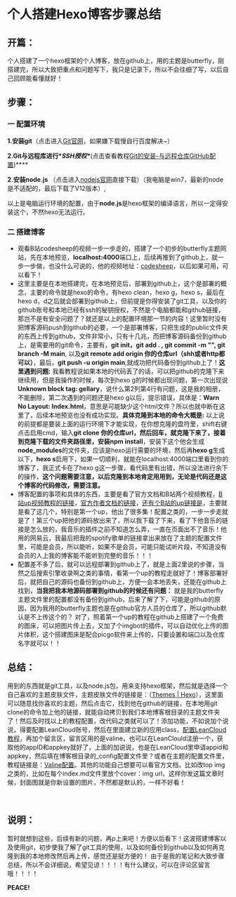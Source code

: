 
  # 个人搭建Hexo博客步骤总结


##  开篇：

​        个人搭建了一个hexo框架的个人博客，放在github上，用的主题是butterfly，刚搭建完，所以大致把重点和问题写下，我只是记录下，所以不会往细了写，以后自己回顾能看懂就好！   

## 步骤：

### 一 配置环境

**1.安装git**（点击进入[Git官网](https://git-scm.com/downloads)，如果嫌下载慢自行百度解决~） 

**2.Git与远程库进行\**SSH授权\****(点击查看教程[Git的安装-与远程仓库GitHub配置](https://www.cnblogs.com/wy0526/p/13068373.html))****

**2.安装node.js** （点击进入[nodejs官网](https://nodejs.org/zh-cn/)直接下载）（我电脑是win7，最新的node是不适配的，最后下载了V12版本）,

以上是电脑运行环境的配置，由于**node.js**是hexo框架的编译语言，所以一定得安装这个，不然hexo无法运行。

### 二 搭建博客

- 观看B站codesheep的视频一步一步走的，搭建了一个初步的butterfly主题网站，先在本地预览，**localhost:4000**端口上，后续再推到了github上，就一步一步做，也没什么可说的，他的视频地址：[codesheep](https://www.bilibili.com/video/BV1Yb411a7ty?spm_id_from=333.1007.top_right_bar_window_history.content.click)，以后如果可用，可以看下！
- 这里主要是在本地搭建完，在本地预览后，部署到github上，这个是部署的概念，主要的命令就是hexo的命令，有hexo clean，hexo g，hexo s，最后在hexo d，d之后就会部署到github上，但前提是你得安装了git工具，以及你的github账号和本地已经有ssh的秘钥授权，不然是个电脑都能和github链接，那岂不是有安全问题了？就还是以上的配置环境那一节的内容！这里暂时没有把博客源码push到github的必要，一个是部署博客，只把生成的public文件夹的东西上传到github，文件非常小，只有十几兆，而把博客源码备份到github上，是需要用的git命令，主要有，**git init，git add . , git commit -m "", git branch -M main**, 以及**git remote add origin 你的仓库url（shh或者http都可以）**，最后，**git push -u origin main**,就成功把代码备份到github上了！**这里遇到问题:**  我看教程说如果本地的代码丢了的话，可以把github的克隆下来继续用，但是我操作的时候，每次到hexo g的时候都出现问题，第一次出现说**Unknown block tag: gellary**，说什么第2列第4行有问题，这是我的相册，不能删除，第二次遇到的问题还是hexo g以后，提示错误，具体是：**Warn No Layout: Index.html**，意思是可能缺少这个html文件？所以也就中断在这里了，后续本地预览也没有成功实现。**具体克隆到本地的命令大概是:** 以上说的前提都是要装上面的运行环境下才能实现，在你想克隆的盘符里，shift右键点击启用cmd，输入**git clone **你的仓库url，然后回车，就克隆下来了，接着到克隆下载的文件夹路径里，安装**npm install**，安装下这个他会生成**node_modules**的文件夹，应该是hexo运行需要的环境，然后再**hexo g**生成以下，**hexo s**启用下，如果一切顺利，就能在localhost:4000端口里看到你的博客了，我正式卡在了hexo g这一步骤，看代码里有出错，所以没法进行余下的操作，**这个问题需要注意，以后克隆到本地肯定用用到，无论是代码还是这个博客的代码修改，需要注意。**
- 博客配置的事项和具体的东西，主要是看了官方文档和B站两个视频教程，[B站up视频教程的链接](https://www.bilibili.com/video/BV1fw41197NS?spm_id_from=333.1007.top_right_bar_window_history.content.click)，[官方作者文档的链接](https://butterfly.js.org/posts/21cfbf15/)，[还有个B站的up链接是](https://www.bilibili.com/video/BV1zo4y1U7aC?spm_id_from=333.1007.top_right_bar_window_history.content.click)，主要就是看了这几个，特别是第一个up，他出了很多集！配置之类的，一步一步走就是了！第三个up把他的源码放出来了，所以我下载了下来，看了下他音乐的链接是怎么放的，我音乐的插件之前不知道怎么弄，一直在页面出不了音乐！他用的网易云，我最后把我的spotify歌单的链接拿出来放在了主题的配置文件里，可能是会员，所以能听，如果不是会员，可能只能试听片段，不知道没有会员的人上我的博客能不能听到完整的音乐！！！
- 配置差不多了后，就可以远程部署到github上了，就是上面2里说的步骤，当然之后搜索引擎收录啊之类的事情，看第一个up的教程走就好了！博客部署好后，就把自己的源码也备份到github上，方便一会本地丢失，还能在github上找到，**当我把我本地源码部署到github的时候还有问题：** 就是我的butterfly主题文件里的配置都没有备份到github，后来了解了下，可能是github的原因，因为我用的butterfly主题也是在github官方人员的仓库了，所以github默认是不上传这个的？   对了，照着第一个up的教程在github上搭建了一个免费的图床，可以把图片传上去，又加了个imgbot的插件，可以自动优化上传的图片体积，这个搭建图床是配合picgo软件来上传的，只要设置和端口以及仓库名字就可以！！

## 总结：

​        用到的东西就是git工具，以及node.js包，用来支持hexo框架，然后就是选择一个自己喜欢的主题皮肤文件，主题皮肤文件的链接是：（[Themes | Hexo](https://hexo.io/themes/)），这里面可以随意找你喜欢的主题，然后点击它，找到他在github的链接，在本地用git clone的命令加上他的链接，就能自动拷贝到我们本地博客根目录的主题文件夹了！然后及时找以上的教程配置，改代码之类就可以了！添加功能，不如说加个说说，得要配置LeanCloud账号，然后在里面建立新的应用class，[配置LeanCloud教程](https://artitalk.js.org/doc.html#%F0%9F%8C%88-leancloud-%E7%9A%84%E7%9B%B8%E5%85%B3%E5%87%86%E5%A4%87)，再加个留言区，留言区用的是valine，也可以在LeanClould注册一个，获取他的appID和appkey就好了，上面的加说说，也是在LeanCloud里申请appid和appkey，然后填在博客根目录的_config配置文件里？或者在主题的配置文件里，教程链接是：[Valine配置](https://valine.js.org/quickstart.html)。其他的功能自己想要可以看官方文档，比如改top img之类的，比如在每个index.md文件里放个cover：img url，这样你发这篇文章时候，封面图就是你新设置的图片，不然都是默认的，一样不好看！

​       

## 说明：

​       暂时就想到这些，后续有新的问题，再p上来吧！方便以后看下！这波搭建博客以及使用git，初步使我了解了git工具的使用，以及如何备份到github以及如何再克隆到我的本地修改然后再上传，感觉还是挺方便的！ 由于是我的笔记和大致步骤总结，所以不会详细说，希望见谅！！！！有什么建议，可以在评论区留言哦！！！！





**PEACE!**

​      






​                                        

  
